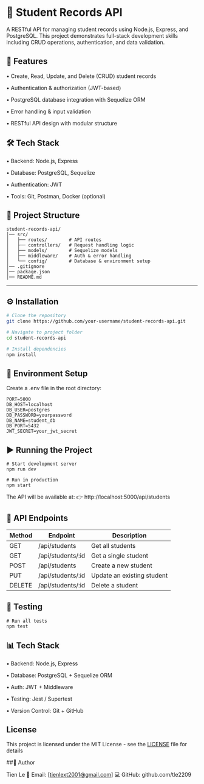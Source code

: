 # 📘 Student Records API

A RESTful API for managing student records using Node.js, Express, and PostgreSQL.
This project demonstrates full-stack development skills including CRUD operations, authentication, and data validation.

## 🚀 Features

• Create, Read, Update, and Delete (CRUD) student records

• Authentication & authorization (JWT-based)

• PostgreSQL database integration with Sequelize ORM

• Error handling & input validation

• RESTful API design with modular structure

## 🛠 Tech Stack

• Backend: Node.js, Express

• Database: PostgreSQL, Sequelize

• Authentication: JWT

• Tools: Git, Postman, Docker (optional)

## 📂 Project Structure
```
student-records-api/
│── src/
│   ├── routes/        # API routes
│   ├── controllers/   # Request handling logic
│   ├── models/        # Sequelize models
│   ├── middleware/    # Auth & error handling
│   └── config/        # Database & environment setup
│── .gitignore
│── package.json
│── README.md
```

---

## ⚙️ Installation
```bash
# Clone the repository
git clone https://github.com/your-username/student-records-api.git

# Navigate to project folder
cd student-records-api

# Install dependencies
npm install
```
## 🔑 Environment Setup

Create a .env file in the root directory:
```
PORT=5000
DB_HOST=localhost
DB_USER=postgres
DB_PASSWORD=yourpassword
DB_NAME=student_db
DB_PORT=5432
JWT_SECRET=your_jwt_secret
```
## ▶️ Running the Project
```
# Start development server
npm run dev

# Run in production
npm start
```
The API will be available at:
👉 http://localhost:5000/api/students

## 📌 API Endpoints

| Method | Endpoint           | Description              |
|--------|--------------------|--------------------------|
| GET    | /api/students      | Get all students         |
| GET    | /api/students/:id  | Get a single student     |
| POST   | /api/students      | Create a new student     |
| PUT    | /api/students/:id  | Update an existing student |
| DELETE | /api/students/:id  | Delete a student         |
## 🧪 Testing
```
# Run all tests
npm test
```
## 📊 Tech Stack
• Backend: Node.js, Express

• Database: PostgreSQL + Sequelize ORM

• Auth: JWT + Middleware

• Testing: Jest / Supertest

• Version Control: Git + GitHub


## License

This project is licensed under the MIT License - see the [LICENSE](LICENSE) file for details

##👤 Author

Tien Le
📧 Email: [tienlext2001@gmail.com]
💻 GitHub: github.com/tle2209
